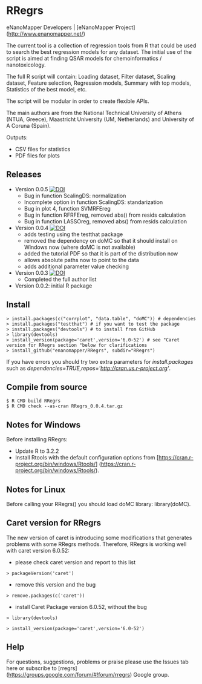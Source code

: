 RRegrs
======

eNanoMapper Developers |  [eNanoMapper Project] (http://www.enanomapper.net/)


The current tool is a collection of regression tools from R that could be used to search the best regression models for any dataset. The initial use of the script is aimed at finding QSAR models for chemoinformatics / nanotoxicology.

The full R script will contain: Loading dataset, Filter dataset, Scaling dataset, Feature selection, Regression models, Summary with top models, Statistics of the best model, etc.

The script will be modular in order to create flexible APIs.

The main authors are from the National Technical University of Athens (NTUA, Greece), Maastricht University (UM, Netherlands) and University of A Coruna (Spain).

Outputs:
- CSV files for statistics
- PDF files for plots

Releases
--------
* Version 0.0.5 [![DOI](https://zenodo.org/badge/doi/10.5281/zenodo.32580.svg)](http://dx.doi.org/10.5281/zenodo.32580)
  * Bug in function ScalingDS: normalization
  * Incomplete option in function ScalingDS: standarization
  * Bug in plot 4, function SVMRFEreg
  * Bug in function RFRFEreg, removed abs() from resids calculation
  * Bug in function LASSOreg, removed abs() from resids calculation
* Version 0.0.4 [![DOI](https://zenodo.org/badge/doi/10.5281/zenodo.21946.svg)](http://dx.doi.org/10.5281/zenodo.21946)
  * adds testing using the testthat package
  * removed the dependency on doMC so that it should install on Windows now (where doMC is not available)
  * added the tutorial PDF so that it is part of the distribution now
  * allows absolute paths now to point to the data
  * adds additional parameter value checking
* Version 0.0.3 [![DOI](https://zenodo.org/badge/6059/egonw/RRegrs.svg)](http://dx.doi.org/10.5281/zenodo.16446)
  * Completed the full author list
* Version 0.0.2: initial R package

Install
-------

    > install.packages(c("corrplot", "data.table", "doMC")) # dependencies
    > install.packages("testthat") # if you want to test the package
    > install.packages("devtools") # to install from GitHub
    > library(devtools)
    > install_version(package='caret',version='6.0-52') # see "Caret version for RRegrs section "below for clarifications
    > install_github("enanomapper/RRegrs", subdir="RRegrs")

If you have errors you should try two extra parameters for *install.packages* such as *dependencies=TRUE,repos='http://cran.us.r-project.org'*.

Compile from source
-------------------

    $ R CMD build RRegrs
    $ R CMD check --as-cran RRegrs_0.0.4.tar.gz

Notes for Windows
-------------------

Before installing RRegrs:
* Update R to 3.2.2
* Install Rtools with the default configuration options from [https://cran.r-project.org/bin/windows/Rtools/] (https://cran.r-project.org/bin/windows/Rtools/). 


Notes for Linux
-------------------

Before calling your RRegrs() you should load doMC library: library(doMC).


Caret version for RRegrs
----------------------------

The new version of caret is introducing some modifications that generates problems with some RRegrs methods.
Therefore, RRegrs is working well with caret version 6.0.52:

* please check caret version and report to this list

```> packageVersion('caret')```

* remove this version and the bug

```> remove.packages(c('caret'))```

* install Caret Package version 6.0.52, without the bug

```> library(devtools)```

```> install_version(package='caret',version='6.0-52')```


Help
-------------------

For questions, suggestions, problems or praise please use the Issues tab here or subscribe to [rregrs] (https://groups.google.com/forum/#!forum/rregrs) Google group.
